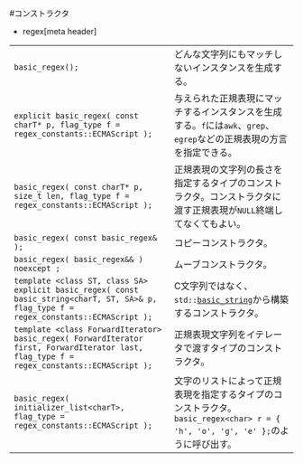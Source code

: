 #コンストラクタ
* regex[meta header]


| | |
|-------------------------------------------------------------------------------------------------------------------------------------------------------------------------------------------------------------------------------------------------------|-------------------------------------------------------------------------------------------------------------------------------------------------------------------------------------------------------------------------------------------------------------------------------------------------------------------------------------------------------|
| `basic_regex();` | どんな文字列にもマッチしないインスタンスを生成する。 |
| `explicit basic_regex( const charT* p, flag_type f = regex_constants::ECMAScript );` | 与えられた正規表現にマッチするインスタンスを生成する。`f`には`awk`、`grep`、`egrep`などの正規表現の方言を指定できる。 |
| `basic_regex( const charT* p, size_t len, flag_type f = regex_constants::ECMAScript );` | 正規表現の文字列の長さを指定するタイプのコンストラクタ。コンストラクタに渡す正規表現が`NULL`終端してなくてもよい。 |
| `basic_regex( const basic_regex& );` | コピーコンストラクタ。 |
| `basic_regex( basic_regex&& ) noexcept ;` | ムーブコンストラクタ。 |
| `template <class ST, class SA>`<br/>`explicit basic_regex( const basic_string<charT, ST, SA>& p, flag_type f = regex_constants::ECMAScript );` | C文字列ではなく、`std::`[`basic_string`](/reference/string/basic_string.md)から構築するコンストラクタ。 |
| `template <class ForwardIterator>`<br/>`basic_regex( ForwardIterator first, ForwardIterator last, flag_type f = regex_constants::ECMAScript );` | 正規表現文字列をイテレータで渡すタイプのコンストラクタ。 |
| `basic_regex( initializer_list<charT>, flag_type = regex_constants::ECMAScript );` | 文字のリストによって正規表現を指定するタイプのコンストラクタ。`basic_regex<char> r = { 'h', 'o', 'g', 'e' };`のように呼び出す。 |





